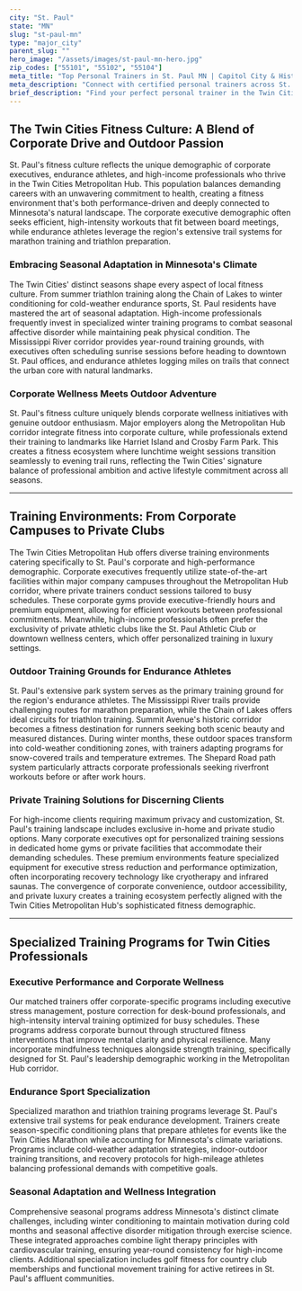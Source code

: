 ```yaml
---
city: "St. Paul"
state: "MN"
slug: "st-paul-mn"
type: "major_city"
parent_slug: ""
hero_image: "/assets/images/st-paul-mn-hero.jpg"
zip_codes: ["55101", "55102", "55104"]
meta_title: "Top Personal Trainers in St. Paul MN | Capitol City & Historic Fitness"
meta_description: "Connect with certified personal trainers across St. Paul, specializing in historic community wellness, state government executive health, and outdoor activity."
brief_description: "Find your perfect personal trainer in the Twin Cities Metropolitan Hub of St. Paul, MN. Our elite matching service connects corporate executives, endurance athletes, and high-income professionals with certified trainers who specialize in high-performance results. Whether you need executive stress management, marathon training, or seasonal adaptation workouts for Minnesota's climate, we match you with experts who understand the Twin Cities' active lifestyle. Achieve peak performance with personalized training at private clubs, corporate campuses, or iconic outdoor locations like the Mississippi River trails. Book your consultation today and transform your fitness journey with the right local expert."
---
```

## The Twin Cities Fitness Culture: A Blend of Corporate Drive and Outdoor Passion

St. Paul's fitness culture reflects the unique demographic of corporate executives, endurance athletes, and high-income professionals who thrive in the Twin Cities Metropolitan Hub. This population balances demanding careers with an unwavering commitment to health, creating a fitness environment that's both performance-driven and deeply connected to Minnesota's natural landscape. The corporate executive demographic often seeks efficient, high-intensity workouts that fit between board meetings, while endurance athletes leverage the region's extensive trail systems for marathon training and triathlon preparation.

### Embracing Seasonal Adaptation in Minnesota's Climate

The Twin Cities' distinct seasons shape every aspect of local fitness culture. From summer triathlon training along the Chain of Lakes to winter conditioning for cold-weather endurance sports, St. Paul residents have mastered the art of seasonal adaptation. High-income professionals frequently invest in specialized winter training programs to combat seasonal affective disorder while maintaining peak physical condition. The Mississippi River corridor provides year-round training grounds, with executives often scheduling sunrise sessions before heading to downtown St. Paul offices, and endurance athletes logging miles on trails that connect the urban core with natural landmarks.

### Corporate Wellness Meets Outdoor Adventure

St. Paul's fitness culture uniquely blends corporate wellness initiatives with genuine outdoor enthusiasm. Major employers along the Metropolitan Hub corridor integrate fitness into corporate culture, while professionals extend their training to landmarks like Harriet Island and Crosby Farm Park. This creates a fitness ecosystem where lunchtime weight sessions transition seamlessly to evening trail runs, reflecting the Twin Cities' signature balance of professional ambition and active lifestyle commitment across all seasons.

---

## Training Environments: From Corporate Campuses to Private Clubs

The Twin Cities Metropolitan Hub offers diverse training environments catering specifically to St. Paul's corporate and high-performance demographic. Corporate executives frequently utilize state-of-the-art facilities within major company campuses throughout the Metropolitan Hub corridor, where private trainers conduct sessions tailored to busy schedules. These corporate gyms provide executive-friendly hours and premium equipment, allowing for efficient workouts between professional commitments. Meanwhile, high-income professionals often prefer the exclusivity of private athletic clubs like the St. Paul Athletic Club or downtown wellness centers, which offer personalized training in luxury settings.

### Outdoor Training Grounds for Endurance Athletes

St. Paul's extensive park system serves as the primary training ground for the region's endurance athletes. The Mississippi River trails provide challenging routes for marathon preparation, while the Chain of Lakes offers ideal circuits for triathlon training. Summit Avenue's historic corridor becomes a fitness destination for runners seeking both scenic beauty and measured distances. During winter months, these outdoor spaces transform into cold-weather conditioning zones, with trainers adapting programs for snow-covered trails and temperature extremes. The Shepard Road path system particularly attracts corporate professionals seeking riverfront workouts before or after work hours.

### Private Training Solutions for Discerning Clients

For high-income clients requiring maximum privacy and customization, St. Paul's training landscape includes exclusive in-home and private studio options. Many corporate executives opt for personalized training sessions in dedicated home gyms or private facilities that accommodate their demanding schedules. These premium environments feature specialized equipment for executive stress reduction and performance optimization, often incorporating recovery technology like cryotherapy and infrared saunas. The convergence of corporate convenience, outdoor accessibility, and private luxury creates a training ecosystem perfectly aligned with the Twin Cities Metropolitan Hub's sophisticated fitness demographic.

---

## Specialized Training Programs for Twin Cities Professionals

### Executive Performance and Corporate Wellness

Our matched trainers offer corporate-specific programs including executive stress management, posture correction for desk-bound professionals, and high-intensity interval training optimized for busy schedules. These programs address corporate burnout through structured fitness interventions that improve mental clarity and physical resilience. Many incorporate mindfulness techniques alongside strength training, specifically designed for St. Paul's leadership demographic working in the Metropolitan Hub corridor.

### Endurance Sport Specialization

Specialized marathon and triathlon training programs leverage St. Paul's extensive trail systems for peak endurance development. Trainers create season-specific conditioning plans that prepare athletes for events like the Twin Cities Marathon while accounting for Minnesota's climate variations. Programs include cold-weather adaptation strategies, indoor-outdoor training transitions, and recovery protocols for high-mileage athletes balancing professional demands with competitive goals.

### Seasonal Adaptation and Wellness Integration

Comprehensive seasonal programs address Minnesota's distinct climate challenges, including winter conditioning to maintain motivation during cold months and seasonal affective disorder mitigation through exercise science. These integrated approaches combine light therapy principles with cardiovascular training, ensuring year-round consistency for high-income clients. Additional specialization includes golf fitness for country club memberships and functional movement training for active retirees in St. Paul's affluent communities.